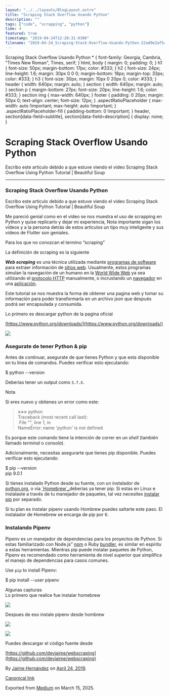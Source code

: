 ```yaml
---
layout: "../../layouts/BlogLayout.astro"
title: "Scraping Stack Overflow Usando Python"
description: ""
tags: ["code", "scrapping", "python"]
time: 4
featured: true
timestamp: "2019-04-24T12:20:31-0300"
filename: "2019-04-24_Scraping-Stack-Overflow-Usando-Python-22ad9e2af5a4"
---
```


Scraping Stack Overflow Usando Python \* { font-family: Georgia, Cambria, "Times New Roman", Times, serif; } html, body { margin: 0; padding: 0; } h1 { font-size: 50px; margin-bottom: 17px; color: #333; } h2 { font-size: 24px; line-height: 1.6; margin: 30px 0 0 0; margin-bottom: 18px; margin-top: 33px; color: #333; } h3 { font-size: 30px; margin: 10px 0 20px 0; color: #333; } header { width: 640px; margin: auto; } section { width: 640px; margin: auto; } section p { margin-bottom: 27px; font-size: 20px; line-height: 1.6; color: #333; } section img { max-width: 640px; } footer { padding: 0 20px; margin: 50px 0; text-align: center; font-size: 12px; } .aspectRatioPlaceholder { max-width: auto !important; max-height: auto !important; } .aspectRatioPlaceholder-fill { padding-bottom: 0 !important; } header, section\[data-field=subtitle\], section\[data-field=description\] { display: none; }

Scraping Stack Overflow Usando Python
=====================================

Escribo este articulo debido a que estuve viendo el video Scraping Stack Overflow Using Python Tutorial | Beautiful Soup

* * *

### Scraping Stack Overflow Usando Python

Escribo este articulo debido a que estuve viendo el video Scraping Stack Overflow Using Python Tutorial | Beautiful Soup

Me pareció genial como en el vídeo se nos muestra el uso de scrapping en Python y quise replicarlo y dejar mi experiencia, Nota importante sigan los vídeos y a la persona detrás de estos artículos un tipo muy inteligente y sus vídeos de Flutter son geniales.

Para los que no conozcan el termino “scraping”

La definición de scraping es la siguiente

**_Web scraping_** es una técnica utilizada mediante [programas de software](https://es.wikipedia.org/wiki/Programa_inform%C3%A1tico "Programa informático") para extraer información de [sitios web](https://es.wikipedia.org/wiki/Sitio_web "Sitio web"). Usualmente, estos programas simulan la navegación de un humano en la [World Wide Web](https://es.wikipedia.org/wiki/World_Wide_Web "World Wide Web") ya sea utilizando el [protocolo HTTP](https://es.wikipedia.org/wiki/Hypertext_Transfer_Protocol "Hypertext Transfer Protocol") manualmente, o incrustando un [navegador](https://es.wikipedia.org/wiki/Navegador_web "Navegador web") en una [aplicación](https://es.wikipedia.org/wiki/Aplicaci%C3%B3n_inform%C3%A1tica "Aplicación informática").

Este tutorial se nos muestra la forma de obtener una pagina web y tomar su información para poder transformarla en un archivo json que después podrá ser encapsulada y consumida.

Lo primero es descargar python de la pagina oficial

[https://www.python.org/downloads/](https://www.python.org/downloads/)

![](https://cdn-images-1.medium.com/max/800/1*R27V3urNQJ7kIcF32ytqMA.png)

### Asegurate de tener Python & pip

Antes de continuar, asegurate de que tienes Python y que esta disponible en tu línea de comandos. Puedes verificar esto ejecutando:

$ python --version

Deberías tener un output como `3.7.X`.

Nota

Si eres nuevo y obtienes un error como este:

> **\>>>** python  
> Traceback (most recent call last):  
>  File "<stdin>", line 1, in <module>  
> NameError: name 'python' is not defined

Es porque este comando tiene la intención de correr en un _shell_ (también llamado _terminal_ o _consola_).

Adicionalmente, necesitas asegurarte que tienes pip disponible. Puedes verificar esto ejecutando:

$ pip --version  
pip 9.0.1

Si tienes instalado Python desde su fuente, con un instalador de [python.org](https://python.org/), o via [\`Homebrew\`\_](https://pipenv-es.readthedocs.io/es/latest/install.html#id3)deberías ya tener pip. Si estas en Linux e instalaste a través de tu manejador de paquetes, tal vez necesites [instalar pip](https://pip.pypa.io/en/stable/installing/) por separado.

Si tu plan es instalar pipenv usando Hombrew puedes saltarte este paso. El instalador de Homebrew se encarga de pip por ti.

### Instalando Pipenv

Pipenv es un manejador de dependencias para los proyectos de Python. Si estas familiarizado con Node.js” [npm](https://www.npmjs.com/) o Ruby [bundler](http://bundler.io/), es similar en espíritu a estas herramientas. Mientras pip puede instalar paquetes de Python, Pipenv es recomendado como herramienta de nivel superior que simplifica el manejo de dependencias para casos comunes.

Use `pip` to install Pipenv:

$ pip install --user pipenv

  
Algunas capturas  
Lo primero que realice fue instalar homebrew

![](https://cdn-images-1.medium.com/max/800/1*ndCcXoBfX1s7eYLU0RUB2Q.png)

Despues de eso instale pipenv desde hombrew  
  

![](https://cdn-images-1.medium.com/max/800/1*aw3ylNSJRDQ9DuFClK6dqA.png)

![](https://cdn-images-1.medium.com/max/800/1*7WSQZeOzCgGkh28sHKINaQ.png)

Puedes descargar el código fuente desde 

[https://github.com/devjaime/webscraping](https://github.com/devjaime/webscraping)  
  

By [Jaime Hernández](https://medium.com/@devjaime) on [April 24, 2019](https://medium.com/p/22ad9e2af5a4).

[Canonical link](https://medium.com/@devjaime/scraping-stack-overflow-usando-python-22ad9e2af5a4)

Exported from [Medium](https://medium.com) on March 15, 2025.